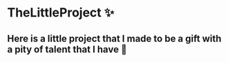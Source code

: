 # TheLittleProject ✨
Here is a little project that I made to be a gift with a pity of talent that I have 💖
---

